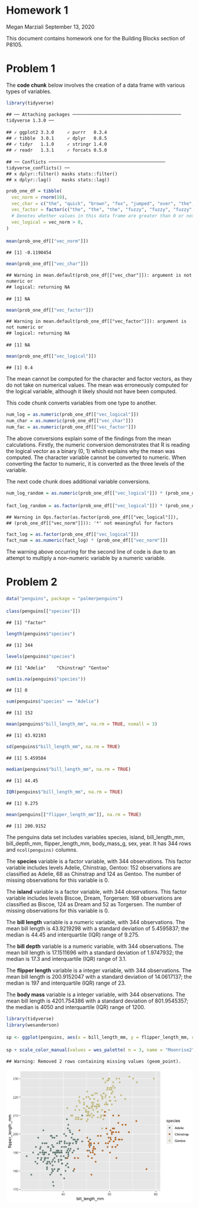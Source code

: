 Homework 1
================
Megan Marziali
September 13, 2020

This document contains homework one for the Building Blocks section of
P8105.

# Problem 1

The **code chunk** below involves the creation of a data frame with
various types of variables.

``` r
library(tidyverse)
```

    ## ── Attaching packages ───────────────────────────────────────── tidyverse 1.3.0 ──

    ## ✓ ggplot2 3.3.0     ✓ purrr   0.3.4
    ## ✓ tibble  3.0.1     ✓ dplyr   0.8.5
    ## ✓ tidyr   1.1.0     ✓ stringr 1.4.0
    ## ✓ readr   1.3.1     ✓ forcats 0.5.0

    ## ── Conflicts ──────────────────────────────────────────── tidyverse_conflicts() ──
    ## x dplyr::filter() masks stats::filter()
    ## x dplyr::lag()    masks stats::lag()

``` r
prob_one_df = tibble(
  vec_norm = rnorm(10),
  vec_char = c("the", "quick", "brown", "fox", "jumped", "over", "the", "lazy", "dog", "today"),
  vec_factor = factor(c("the", "the", "the", "fuzzy", "fuzzy", "fuzzy", "cat", "cat", "cat", "cat")),
  # Denotes whether values in this data frame are greater than 0 or not
  vec_logical = vec_norm > 0,
)

mean(prob_one_df[["vec_norm"]])
```

    ## [1] -0.1190454

``` r
mean(prob_one_df[["vec_char"]])
```

    ## Warning in mean.default(prob_one_df[["vec_char"]]): argument is not numeric or
    ## logical: returning NA

    ## [1] NA

``` r
mean(prob_one_df[["vec_factor"]])
```

    ## Warning in mean.default(prob_one_df[["vec_factor"]]): argument is not numeric or
    ## logical: returning NA

    ## [1] NA

``` r
mean(prob_one_df[["vec_logical"]])
```

    ## [1] 0.4

The mean cannot be computed for the character and factor vectors, as
they do not take on numerical values. The mean was erroneously computed
for the logical variable, although it likely should not have been
computed.

This code chunk converts variables from one type to another.

``` r
num_log = as.numeric(prob_one_df[["vec_logical"]])
num_char = as.numeric(prob_one_df[["vec_char"]])
num_fac = as.numeric(prob_one_df[["vec_factor"]])
```

The above conversions explain some of the findings from the mean
calculations. Firstly, the numeric conversion demonstrates that R is
reading the logical vector as a binary (0, 1) which explains why the
mean was computed. The character variable cannot be converted to
numeric. When converting the factor to numeric, it is converted as the
three levels of the variable.

The next code chunk does additional variable conversions.

``` r
num_log_random = as.numeric(prob_one_df[["vec_logical"]]) * (prob_one_df[["vec_norm"]])

fact_log_random = as.factor(prob_one_df[["vec_logical"]]) * (prob_one_df[["vec_norm"]])
```

    ## Warning in Ops.factor(as.factor(prob_one_df[["vec_logical"]]),
    ## (prob_one_df[["vec_norm"]])): '*' not meaningful for factors

``` r
fact_log = as.factor(prob_one_df[["vec_logical"]])
fact_num = as.numeric(fact_log) * (prob_one_df[["vec_norm"]])
```

The warning above occurring for the second line of code is due to an
attempt to multiply a non-numeric variable by a numeric variable.

# Problem 2

``` r
data("penguins", package = "palmerpenguins")

class(penguins[["species"]])
```

    ## [1] "factor"

``` r
length(penguins$"species")
```

    ## [1] 344

``` r
levels(penguins$"species")
```

    ## [1] "Adelie"    "Chinstrap" "Gentoo"

``` r
sum(is.na(penguins$"species"))
```

    ## [1] 0

``` r
sum(penguins$"species" == "Adelie")
```

    ## [1] 152

``` r
mean(penguins$"bill_length_mm", na.rm = TRUE, nsmall = 3)
```

    ## [1] 43.92193

``` r
sd(penguins$"bill_length_mm", na.rm = TRUE)
```

    ## [1] 5.459584

``` r
median(penguins$"bill_length_mm", na.rm = TRUE)
```

    ## [1] 44.45

``` r
IQR(penguins$"bill_length_mm", na.rm = TRUE)
```

    ## [1] 9.275

``` r
mean(penguins[["flipper_length_mm"]], na.rm = TRUE)
```

    ## [1] 200.9152

The penguins data set includes variables species, island,
bill\_length\_mm, bill\_depth\_mm, flipper\_length\_mm, body\_mass\_g,
sex, year. It has 344 rows and `ncol(penguins)` columns.

The **species** variable is a factor variable, with 344 observations.
This factor variable includes levels Adelie, Chinstrap, Gentoo: 152
observations are classified as Adelie, 68 as Chinstrap and 124 as
Gentoo. The number of missing observations for this variable is 0.

The **island** variable is a factor variable, with 344 observations.
This factor variable includes levels Biscoe, Dream, Torgersen: 168
observations are classified as Biscoe, 124 as Dream and 52 as Torgersen.
The number of missing observations for this variable is 0.

The **bill length** variable is a numeric variable, with 344
observations. The mean bill length is 43.9219298 with a standard
deviation of 5.4595837; the median is 44.45 and interquartile (IQR)
range of 9.275.

The **bill depth** variable is a numeric variable, with 344
observations. The mean bill length is 17.1511696 with a standard
deviation of 1.9747932; the median is 17.3 and interquartile (IQR) range
of 3.1.

The **flipper length** variable is a integer variable, with 344
observations. The mean bill length is 200.9152047 with a standard
deviation of 14.0617137; the median is 197 and interquartile (IQR) range
of 23.

The **body mass** variable is a integer variable, with 344 observations.
The mean bill length is 4201.754386 with a standard deviation of
801.9545357; the median is 4050 and interquartile (IQR) range of 1200.

``` r
library(tidyverse)
library(wesanderson)

sp <- ggplot(penguins, aes(x = bill_length_mm, y = flipper_length_mm, color = species)) + geom_point()

sp + scale_color_manual(values = wes_palette( n = 3, name = "Moonrise2"))
```

    ## Warning: Removed 2 rows containing missing values (geom_point).

![](p8105_hw1_mem2371_files/figure-gfm/unnamed-chunk-5-1.png)<!-- -->
